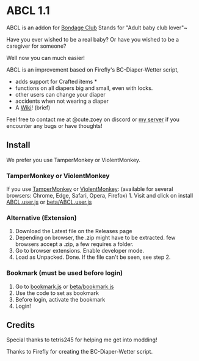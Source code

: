 # ABCL 1.1
 ABCL is an addon for [Bondage Club](https://www.bondageprojects.com/club_game/)
 Stands for "Adult baby club lover"~
 
 Have you ever wished to be a real baby? Or have you wished to be a caregiver for someone? 
 
 Well now you can much easier!

 ABCL is an improvement based on Firefly's BC-Diaper-Wetter script, 
 - adds support for Crafted items *
 - functions on all diapers big and small, even with locks.
 - other users can change your diaper
 - accidents when not wearing a diaper
 - A [Wiki](https://github.com/zoe-64/ABCL/wiki)! (brief) 

 
 Feel free to contact me at @cute.zoey on discord or [my server](https://discord.gg/V9rNpRQqtZ) if you encounter any bugs or have thoughts!
 
## Install
  We prefer you use TamperMonkey or ViolentMonkey.
  ### TamperMonkey or ViolentMonkey
  If you use [TamperMonkey](https://www.tampermonkey.net/) or [ViolentMonkey](https://violentmonkey.github.io): (available for several browsers: Chrome, Edge, Safari, Opera, Firefox)
    1. Visit and click on install [ABCL.user.js](https://github.com/zoe-64/ABCL/raw/main/ABCL.user.js) or [beta/ABCL.user.js](https://github.com/zoe-64/ABCL/blob/main/beta/ABCL.user.js)

  ### Alternative (Extension)
  1. Download the Latest file on the Releases page
  2. Depending on browser, the .zip might have to be extracted. few browsers accept a .zip, a few requires a folder.
  3. Go to browser extensions. Enable developer mode.
  4. Load as Unpacked. Done. If the file can't be seen, see step 2.

  ### Bookmark (must be used before login)
  1. Go to [bookmark.js](https://github.com/zoe-64/ABCL/blob/main/bookmark.js) or [beta/bookmark.js](https://github.com/zoe-64/ABCL/blob/main/beta/bookmark.js)
  2. Use the code to set as bookmark
  3. Before login, activate the bookmark
  4. Login!

## Credits
Special thanks to tetris245 for helping me get into modding!

Thanks to Firefly for creating the BC-Diaper-Wetter script.
